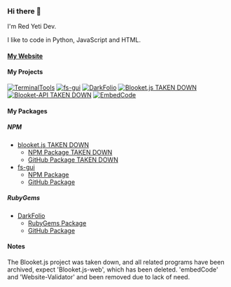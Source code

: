 ### Hi there 👋
I'm Red Yeti Dev.

I like to code in Python, JavaScript and HTML. 

#### [My Website](https://redyetidev.github.io)


#### My Projects
[![TerminalTools](https://github-readme-stats.vercel.app/api/pin/?username=redyetidev&repo=terminaltools)](https://github.com/redyetidev/terminaltools)
[![fs-gui](https://github-readme-stats.vercel.app/api/pin/?username=redyetidev&repo=fs-gui)](https://github.com/redyetidev/fs-gui)
[![DarkFolio](https://github-readme-stats.vercel.app/api/pin/?username=redyetidev&repo=DarkFolio)](https://github.com/redyetidev/DarkFolio)
[![Blooket.js TAKEN DOWN](https://github-readme-stats.vercel.app/api/pin/?username=redyetidev&repo=blooket.js)](https://github.com/redyetidev/Blooket.js)
[![Blooket-API TAKEN DOWN](https://github-readme-stats.vercel.app/api/pin/?username=redyetidev&repo=blooket-API)](https://github.com/redyetidev/Blooket-API)
[![EmbedCode](https://github-readme-stats.vercel.app/api/pin/?username=redyetidev&repo=EmbedCode)](https://github.com/redyetidev/EmbedCode)

#### My Packages

##### NPM
  - [blooket.js TAKEN DOWN](https://github.com/redyetidev/blooket.js)
    - [NPM Package TAKEN DOWN](https://npmjs.com/package/blooket.js)
    - [GitHub Package TAKEN DOWN](https://github.com/RedYetiDev/blooket.js/packages/627303)
  - [fs-gui](https://github.com/redyetidev/fs-gui)
    - [NPM Package](https://npmjs.com/package/fs-gui)
    - [GitHub Package](https://github.com/RedYetiDev/fs-gui/packages/647885)
##### RubyGems
  - [DarkFolio](https://github.com/redyetidev/DarkFolio)
      - [RubyGems Package](https://rubygems.org/gems/DarkFolio)
      - [GitHub Package](https://github.com/RedYetiDev/DarkFolio/packages/639185)

#### Notes
The Blooket.js project was taken down, and all related programs have been archived, expect 'Blooket.js-web', which has been deleted.
'embedCode' and 'Website-Validator' and been removed due to lack of need.
